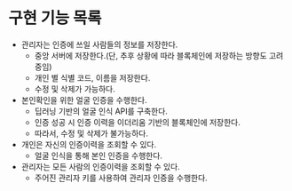 # 구현 기능 목록

* 관리자는 인증에 쓰일 사람들의 정보를 저장한다.
    * 중앙 서버에 저장한다.(단, 추후 상황에 따라 블록체인에 저장하는 방향도 고려중임)
    * 개인 별 식별 코드, 이름을 저장한다.
    * 수정 및 삭제가 가능하다.
* 본인확인을 위한 얼굴 인증을 수행한다.
    * 딥러닝 기반의 얼굴 인식 API를 구축한다.
    * 인증 성공 시 인증 이력을 이더리움 기반의 블록체인에 저장한다.
    * 따라서, 수정 및 삭제가 불가능하다.
* 개인은 자신의 인증이력을 조회할 수 있다.
    * 얼굴 인식을 통해 본인 인증을 수행한다.
* 관리자는 모든 사람의 인증이력을 조회할 수 있다.
    * 주어진 관리자 키를 사용하여 관리자 인증을 수행한다.

